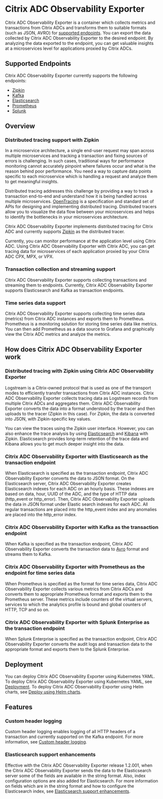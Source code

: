 # Citrix ADC Observability Exporter

 Citrix ADC Observability Exporter is a container which collects metrics and transactions from Citrix ADCs and transforms them to suitable formats (such as JSON, AVRO) for [supported endpoints](#Supported-Endpoints). You can export the data collected by Citrix ADC Observability Exporter to the desired endpoint. By analyzing the data exported to the endpoint, you can get valuable insights at a microservices level for applications proxied by Citrix ADCs.

## Supported Endpoints

 Citrix ADC Observability Exporter currently supports the following endpoints:

 - [Zipkin](https://zipkin.io/)
 - [Kafka](https://kafka.apache.org/)
 - [Elasticsearch](https://www.elastic.co/products/elasticsearch)
 - [Prometheus](https://prometheus.io/docs/introduction/overview/)
 - [Splunk](https://www.splunk.com/en_us/resources/videos/splunk-enterprise-overview-turning-machine-data-into-operational-intelligence.html)


## Overview

### Distributed tracing support with Zipkin

In a microservice architecture, a single end-user request may span across multiple microservices and tracking a transaction and fixing sources of errors is challenging. In such cases, traditional ways for performance monitoring cannot accurately pinpoint where failures occur and what is the reason behind poor performance. You need a way to capture data points specific to each microservice which is handling a request and analyze them to get meaningful insights.

Distributed tracing addresses this challenge by providing a way to track a transaction end-to-end and understand how it is being handled across multiple microservices. [OpenTracing](https://opentracing.io/) is a specification and standard set of APIs for designing and implementing distributed tracing. Distributed tracers allow you to visualize the data flow between your microservices and helps to identify the bottlenecks in your microservices architecture.

Citrix ADC Observability Exporter implements distributed tracing for Citrix ADC and currently supports [Zipkin](https://zipkin.io/) as the distributed tracer.

Currently, you can monitor performance at the application level using Citrix ADC. Using Citrix ADC Observability Exporter with Citrix ADC, you can get tracing data for microservices of each application proxied by your Citrix ADC CPX, MPX, or VPX.

### Transaction collection and streaming support

Citrix ADC Observability Exporter supports collecting transactions and streaming them to endpoints. Currently, Citrix ADC Observability Exporter supports Elasticsearch and Kafka as transaction endpoints.

### Time series data support

Citrix ADC Observability Exporter supports collecting time series data (metrics) from Citrix ADC instances and exports them to Prometheus. Prometheus is a monitoring solution for storing time series data like metrics. You can then add Prometheus as a data source to Grafana and graphically view the Citrix ADC metrics and analyze the metrics.

## How does Citrix ADC Observability Exporter work

### Distributed tracing with Zipkin using Citrix ADC Observability Exporter

Logstream is a Citrix-owned protocol that is used as one of the transport modes to efficiently transfer transactions from Citrix ADC instances. Citrix ADC Observability Exporter collects tracing data as Logstream records from multiple Citrix ADCs and aggregates them. Citrix ADC Observability Exporter converts the data into a format understood by the tracer and then uploads to the tracer (Zipkin in this case). For Zipkin, the data is converted into JSON, with Zipkin-specific key values.

You can view the traces using the Zipkin user interface. However, you can also enhance the trace analysis by using [Elasticsearch](https://www.elastic.co/products/elasticsearch) and [Kibana](https://www.elastic.co/products/kibana) with Zipkin. Elasticsearch provides long-term retention of the trace data and Kibana allows you to get much deeper insight into the data.

### Citrix ADC Observability Exporter with Elasticsearch as the transaction endpoint

When Elasticsearch is specified as the transaction endpoint, Citrix ADC Observability Exporter converts the data to JSON format. On the Elasticsearch server, Citrix ADC Observability Exporter creates Elasticsearch indexes for each ADC on an hourly basis. These indexes are based on data, hour, UUID of the ADC, and the type of HTTP data (http_event or http_error). Then, Citrix ADC Observability Exporter uploads the data in JSON format under Elastic search indexes for each ADC. All regular transactions are placed into the http_event index and any anomalies are placed into the http_error index.  

### Citrix ADC Observability Exporter with Kafka as the transaction endpoint

When Kafka is specified as the transaction endpoint, Citrix ADC Observability Exporter converts the transaction data to [Avro](http://avro.apache.org/docs/current/Avro) format and streams them to Kafka.

### Citrix ADC Observability Exporter with Prometheus as the endpoint for time series data

When Prometheus is specified as the format for time series data, Citrix ADC Observability Exporter collects various metrics from Citrix ADCs and converts them to appropriate Prometheus format and exports them to the Prometheus server. These metrics include counters of the virtual servers, services to which the analytics profile is bound and global counters of HTTP, TCP and so on.

### Citrix ADC Observability Exporter with Splunk Enterprise as the transaction endpoint

When Splunk Enterprise is specified as the transaction endpoint, Citrix ADC Observability Exporter converts the audit logs and transaction data to the appropriate format and exports them to the Splunk Enterprise.

## Deployment

You can deploy Citrix ADC Observability Exporter using Kubernetes YAML. To deploy Citrix ADC Observability Exporter using Kubernetes YAML, see [Deployment](deploy-coe.md). To deploy Citrix ADC Observability Exporter using Helm charts, see [Deploy using Helm charts](https://github.com/citrix/citrix-helm-charts/tree/master/citrix-observability-exporter).

## Features

### Custom header logging

Custom header logging enables logging of all HTTP headers of a transaction and currently supported on the Kafka endpoint.
For more information, see [Custom header logging](https://github.com/citrix/citrix-observability-exporter/tree/master/custom-header).

### Elasticsearch support enhancements

Effective with the Citrix ADC Observability Exporter release 1.2.001, when the Citrix ADC Observability Exporter sends the data to the Elasticsearch server some of the fields are available in the string format. Also, index configuration options are also added for Elasticsearch. For more information on fields which are in the string format and how to configure the Elasticsearch index, see [Elasticsearch support enhancements](https://github.com/citrix/citrix-observability-exporter/blob/master/es-enhancements/README.md).